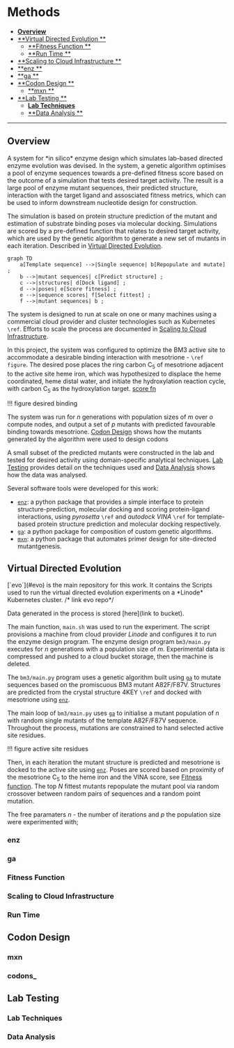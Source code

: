 # Methods

- [**Overview**](#overview)
- [**Virtual Directed Evolution **](#vde)
	- [**Fitness Function **](#sfxn)
	- [**Run Time **](#run)
- [**Scaling to Cloud Infrastructure **](#k8)
- [**enz **](#enz)
- [**ga **](#ga)
- [**Codon Design **](#codons)
	- [**mxn **](#mxn)
- [**Lab Testing **](#lab)
	- [**Lab Techniques**](#labtech)
	- [**Data Analysis **](#analysis)

---------

<h2 id="overview"> Overview </h2>
A system for *in silico* enzyme design which simulates lab-based directed enzyme evolution was devised.
In the system, a genetic algorithm optimises a pool of enzyme sequences towards a pre-defined fitness score based on the outcome of a simulation that tests desired target activity.
The result is a large pool of enzyme mutant sequences, their predicted structure, interaction with the target ligand and assosciated fitness metrics, which can be used to inform downstream nucleotide design for construction.

The simulation is based on protein structure prediction of the mutant and estimation of substrate binding poses via molecular docking.
Simulations are scored by a pre-defined function that relates to desired target activity, which are used by the genetic algorithm to generate a new set of mutants in each iteration. Described in [Virtual Directed Evolution](#vde).


``` mermaid
graph TD
	a[Template sequence] -->|Single sequence| b[Repopulate and mutate] ; 
	b -->|mutant sequences| c[Predict structure] ; 
	c -->|structures| d[Dock ligand] ;
	d -->|poses| e[Score fitness] ; 
	e -->|sequence scores| f[Select fittest] ;
	f -->|mutant sequences| b ;

```

The system is designed to run at scale on one or many machines using a commercial cloud provider and cluster technologies such as Kubernetes `\ref`. Efforts to scale the process are documented in [Scaling to Cloud Infrastructure](#k8).

In this project, the system was configured to optimize the BM3 active site to accommodate a desirable binding interaction with mesotrione - `\ref figure`.
The desired pose places the ring carbon C<sub>5</sub> of mesotrione adjacent to the active site heme iron, which was hypothesized to displace the heme coordinated, heme distal water, and initiate the hydroxylation reaction cycle, with carbon C<sub>5</sub> as the hydroxylation target. [score fn](#sfxn)

!!! figure
	desired binding

The system was run for $n$ generations with population sizes of $m$ over $o$ compute nodes, and output a set of $p$ mutants with predicted favourable binding towards mesotrione. [Codon Design](#codons) shows how the mutants generated by the algorithm were used to design codons 

A small subset of the predicted mutants were constructed in the lab and tested for desired activity using domain-specific analytical techniques. [Lab Testing](#lab) provides detail on the techniques used and [Data Analysis](#analysis) shows how the data was analysed.

Several software tools were developed for this work:

- [`enz`](#enz): a python package that provides a simple interface to protein structure-prediction, molecular docking and scoring protein-ligand interactions, using *pyrosetta* `\ref` and *autodock VINA* `\ref` for template-based protein structure prediction and molecular docking respectively. 
- [`ga`](#ga): a python package for composition of custom genetic algorithms.
- [`mxn`](#mxn): a python package that automates primer design for site-directed mutantgenesis.


<h2 id="vde"> Virtual Directed Evolution </h2>
[`evo`](#evo) is the main repository for this work. It contains the Scripts used to run the virtual directed evolution experiments on a *Linode* Kubernetes cluster. /* link evo repo*/

Data generated in the process is stored [here](link to bucket).

The main function, `main.sh` was used to run the experiment. 
The script provisions a machine from cloud provider *Linode* and configures it to run the enzyme design program.
The enzyme design program `bm3/main.py` executes for $n$ generations with a population size of $m$. 
Experimental data is compressed and pushed to a cloud bucket storage, then the machine is deleted.

The `bm3/main.py` program uses a genetic algorithm built using [`ga`](ga) to mutate sequences based on the promiscuous BM3 mutant A82F/F87V.
Structures are predicted from the crystal structure 4KEY `\ref` and docked with mesotrione using [`enz`](#enz).

The main loop of `bm3/main.py` uses [`ga`](ga) to initialise a mutant population of $n$ with random single mutants of the template A82F/F87V sequence. Throughout the process, mutations are constrained to hand selected active site residues.

!!! figure
	active site residues

Then, in each iteration the mutant structure is predicted and mesotrione is docked to the active site using [`enz`](#enz).
Poses are scored based on proximity of the mesotrione C<sub>5</sub> to the heme iron and the VINA score, see [Fitness function](sfxn).
The top $N%$ fittest mutants repopulate the mutant pool via random crossover between random pairs of sequences and a random point mutation.

The free paramaters $n$ - the number of iterations  and $p$ the population size were experimented with; 


<h3 id="enz"> enz </h3>
<h3 id="ga"> ga </h3>
<h3 id="sfxn"> Fitness Function </h3>
<h3 id="k8"> Scaling to Cloud Infrastructure </h3>
<h3 id="run"> Run Time</h3>

<h2 id="codons"> Codon Design </h2>
<h3 id="mxn"> mxn </h3>
<h3 id="codons_"> codons_ </h3>

<h2 id="lab"> Lab Testing </h2>
<h3 id="labtech"> Lab Techniques </h2>
<h3 id="analysis"> Data Analysis </h2>
